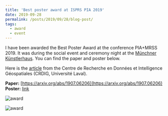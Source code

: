 ```yaml
---
title: 'Best poster award at ISPRS PIA 2019'
date: 2019-09-28
permalink: /posts/2019/09/28/blog-post/
tags:
  - award
  - event
---
```


 
I have been awarded the Best Poster Award at the conference PIA+MRSS 2019. 
It was during the social event and ceremony night at the [Münchner Künstlerhaus](https://www.kuenstlerhaus-muc.de/english/). You can find the paper and poster below.

Here is the [article](https://crdig.ulaval.ca/un-etudiant-remporte-le-prix-isprs-de-la-meilleure-affiche/) from the Centre de Recherche en Données et Intelligence Géospatiales (CRDIG, Université Laval).

**Paper:** [https://arxiv.org/abs/1907.06206](https://arxiv.org/abs/1907.06206)<br>
**Poster:** [link](https://www.dropbox.com/s/l8xr08ksu2io0ho/poster.pdf?dl=0)

![award](http://www.pf.bgu.tum.de/isprs/pia19/pic/pia19mrss19_pic_0a_w3200.jpg)

![award](http://www.pf.bgu.tum.de/isprs/pia19/pic/pia19mrss19_pic_47.jpg)


<!-- Headings are cool
======

You can have many headings
======

Aren't headings cool?
------ -->